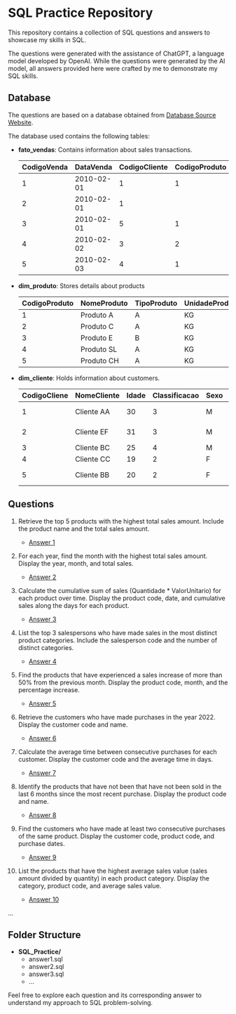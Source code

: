 # SQL Practice Repository

This repository contains a collection of SQL questions and answers to showcase my skills in SQL. 

The questions were generated with the assistance of ChatGPT, a language model developed by OpenAI.
While the questions were generated by the AI model, all answers provided here were crafted by me to demonstrate my SQL skills.


## Database
The questions are based on a database obtained from [Database Source Website](https://medium.com/blog-do-zouza/sql-for-data-analysis-e8d0356ecd3c).

The database used contains the following tables:

- **fato_vendas**: Contains information about sales transactions.

    | CodigoVenda | DataVenda | CodigoCliente | CodigoProduto | Quantidade | ValorUnitario | CodigoVendedor | CodigoCanalVendas | CodigoStatus | Deletado |
    |----|------------|---------|----------|--------|-------|----------|-----|-----|-------|
    | 1  | 2010-02-01 | 1       | 1        | 4000   | 0.34  | 2        | 1   | 1   | 0     |
    | 2  | 2010-02-01 | 1       |          | 4000   | 0.34  | 2        | 1   | 1   | 0     |
    | 3  | 2010-02-01 | 5       | 1        | 4200   | 0.34  | 4        | 1   | 1   | 0     |
    | 4  | 2010-02-02 | 3       | 2        | 250    | 7.00  | 2        | 1   | 1   | 0     |
    | 5  | 2010-02-03 | 4       | 1        | 4500   | 0.34  | 1        | 1   | 1   | 0     |

- **dim_produto**: Stores details about products

    | CodigoProduto | NomeProduto    | TipoProduto | UnidadeProduto | SaldoProduto | Status |
    |----|------------|----------|------|----------|--------|
    | 1  | Produto A  | A        | KG   | 20000    | Ativo  |
    | 2  | Produto C  | A        | KG   | 5000     | Ativo  |
    | 3  | Produto E  | B        | KG   | 2000     | Ativo  |
    | 4  | Produto SL | A        | KG   | 30000    | Ativo  |
    | 5  | Produto CH | A        | KG   | 2000     | Ativo  |


- **dim_cliente**: Holds information about customers.

    | CodigoCliene | NomeCliente     | Idade | Classificacao | Sexo | Cidade             | Estado               | Pais |
    |----|-------------|-----|-------|--------|------------------|---------------------|---------|
    | 1  | Cliente AA  | 30  | 3     | M      | Florianópolis    | Santa Catarina      | Brasil  |
    | 2  | Cliente EF  | 31  | 3     | M      | Belo Horizonte   | Minas Gerais        | Brasil  |
    | 3  | Cliente BC  | 25  | 4     | M      | Baturité          | Ceará               | Brasil  |
    | 4  | Cliente CC  | 19  | 2     | F      | Fortaleza        | Ceará               | Brasil  |
    | 5  | Cliente BB  | 20  | 2     | F      | Belo Horizonte   | Minas Gerais        | Brasil  |

## Questions

1. Retrieve the top 5 products with the highest total sales amount. Include the product name and the total sales amount.
   - [Answer 1](answer_01.sql)

2. For each year, find the month with the highest total sales amount. Display the year, month, and total sales.
   - [Answer 2](answer_02.sql)

3. Calculate the cumulative sum of sales (Quantidade * ValorUnitario) for each product over time. Display the product code, date, and cumulative sales along the days for each product.
    - [Answer 3](answer_03.sql)

4. List the top 3 salespersons who have made sales in the most distinct product categories. Include the salesperson code and the number of distinct categories.
    - [Answer 4](answer_04.sql)

5. Find the products that have experienced a sales increase of more than 50% from the previous month. Display the product code, month, and the percentage increase.
    - [Answer 5](answer_05.sql)

6.  Retrieve the customers who have made purchases in the year 2022. Display the customer code and name.
    - [Answer 6](answer_06.sql)

7. Calculate the average time between consecutive purchases for each customer. Display the customer code and the average time in days.
    - [Answer 7](answer_07.sql)

8. Identify the products that have not been that have not been sold in the last 6 months since the most recent purchase. Display the product code and name.
    - [Answer 8](answer_08.sql)

9. Find the customers who have made at least two consecutive purchases of the same product. Display the customer code, product code, and purchase dates.
    - [Answer 9](answer_09.sql)

10. List the products that have the highest average sales value (sales amount divided by quantity) in each product category. Display the category, product code, and average sales value.
    - [Answer 10](answer_10.sql)


...

## Folder Structure

- **SQL_Practice/**
  - answer1.sql
  - answer2.sql
  - answer3.sql
  - ...

Feel free to explore each question and its corresponding answer to understand my approach to SQL problem-solving.
